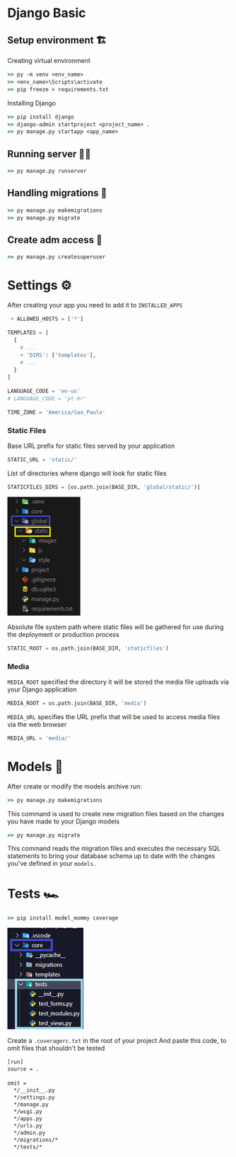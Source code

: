# Django Basic


## Setup environment 🏗

Creating virtual environment
```cmd
>> py -m venv <env_name>
>> <env_name>\Scripts\activate
>> pip freeze > requirements.txt
```

Installing Django
```cmd
>> pip install django
>> django-admin startproject <project_name> .
>> py manage.py startapp <app_name>
```

## Running server 🏃‍♀️
```cmd
>> py manage.py runserver
```


## Handling migrations 🧩
```cmd
>> py manage.py makemigrations
>> py manage.py migrate
```

## Create adm access 👑
```cmd
>> py manage.py createsuperuser
```

# Settings ⚙
After creating your app you need to add it to `INSTALLED_APPS`

```python
 + ALLOWED_HOSTS = ['*']
```

```python
TEMPLATES = [
  {
    # ...
    + 'DIRS': ['templates'],
    # ...
  }
]
```
```python
LANGUAGE_CODE = 'en-us'
# LANGUAGE_CODE = 'pt-br'
```

```python
TIME_ZONE = 'America/Sao_Paulo'
```

### Static Files
Base URL prefix for static files served by your application
```python
STATIC_URL = 'static/'
```
List of directories where django will look for static files
```python
STATICFILES_DIRS = [os.path.join(BASE_DIR, 'global/static/')]
```
![Exemple](https://github.com/raphavtorres/documentation/blob/main/global/images/global-static.png)

Absolute file system path where static files will be gathered for use during the deployment or production process
```python
STATIC_ROOT = os.path.join(BASE_DIR, 'staticfiles')
```

### Media
`MEDIA_ROOT` specified the directory it will be stored the media file uploads via your Django application
```python
MEDIA_ROOT = os.path.join(BASE_DIR, 'media')
```
`MEDIA_URL` specifies the URL prefix that will be used to access media files via the web browser
```python
MEDIA_URL = 'media/'
```

# Models 🎲
After create or modify the models archive run: 
```cmd
>> py manage.py makemigrations
```
This command is used to create new migration files based on the changes you have made to your Django models

```cmd
>> py manage.py migrate
```
This command reads the migration files and executes the necessary SQL statements to bring your database schema up to date with the changes you've defined in your `models.`

# Tests 🏎 
```cmd
>> pip install model_mommy coverage
```
![Exemple](https://github.com/raphavtorres/documentation/blob/main/global/images/test_folders.png)
<br>

Create a `.coveragerc.txt` in the root of your project
And paste this code, to omit files that shouldn't be tested
```text
[run]
source = .

omit = 
  */__init__.py
  */settings.py
  */manage.py
  */wsgi.py
  */apps.py
  */urls.py
  */admin.py
  */migrations/*
  */tests/*
```
